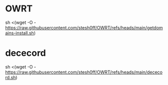 # OWRT
sh <(wget -O - https://raw.githubusercontent.com/stesh0ff/OWRT/refs/heads/main/getdomains-install.sh)

# dececord
sh <(wget -O - https://raw.githubusercontent.com/stesh0ff/OWRT/refs/heads/main/dececord.sh)
